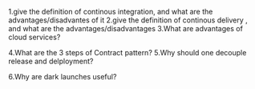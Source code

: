 1.give the definition of continous integration, and what are the advantages/disadvantes of it
2.give the definition of continous delivery , and what are the advantages/disadvantages
3.What are advantages of cloud services?

4.What are the 3 steps of Contract pattern?
5.Why should one decouple release and delployment?

6.Why are dark launches useful?